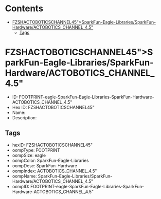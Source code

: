 



Contents
========

* [FZSHACTOBOTICSCHANNEL45&QUOT;>SparkFun-Eagle-Libraries/SparkFun-Hardware/ACTOBOTICS_CHANNEL_4.5&quot;](#fzshactoboticschannel45quotsparkfun-eagle-librariessparkfun-hardwareactobotics_channel_45quot)
	* [Tags](#tags)

# FZSHACTOBOTICSCHANNEL45&QUOT;>SparkFun-Eagle-Libraries/SparkFun-Hardware/ACTOBOTICS_CHANNEL_4.5&quot;

- ID: FOOTPRINT-eagle-SparkFun-Eagle-Libraries-SparkFun-Hardware-ACTOBOTICS_CHANNEL_4.5&quot;
- Hex ID: FZSHACTOBOTICSCHANNEL45&QUOT;
- Name: 
- Description: 

## Tags

- hexID: FZSHACTOBOTICSCHANNEL45&QUOT;
- oompType: FOOTPRINT
- oompSize: eagle
- oompColor: SparkFun-Eagle-Libraries
- oompDesc: SparkFun-Hardware
- oompIndex: ACTOBOTICS_CHANNEL_4.5&quot;
- oompName: SparkFun-Eagle-Libraries/SparkFun-Hardware/ACTOBOTICS_CHANNEL_4.5&quot;
- oompID: FOOTPRINT-eagle-SparkFun-Eagle-Libraries-SparkFun-Hardware-ACTOBOTICS_CHANNEL_4.5&quot;
